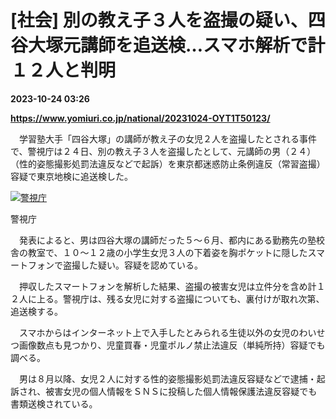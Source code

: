 # [社会] 別の教え子３人を盗撮の疑い、四谷大塚元講師を追送検…スマホ解析で計１２人と判明

**2023-10-24 03:26**

**https://www.yomiuri.co.jp/national/20231024-OYT1T50123/**

　学習塾大手「四谷大塚」の講師が教え子の女児２人を盗撮したとされる事件で、警視庁は２４日、別の教え子３人を盗撮したとして、元講師の男（２４）（性的姿態撮影処罰法違反などで起訴）を東京都迷惑防止条例違反（常習盗撮）容疑で東京地検に追送検した。

[![警視庁](https://www.yomiuri.co.jp/media/2023/10/20231024-OYT1I50069-1.jpg)](https://www.yomiuri.co.jp/pluralphoto/20231024-OYT1I50069/)

警視庁

　発表によると、男は四谷大塚の講師だった５～６月、都内にある勤務先の塾校舎の教室で、１０～１２歳の小学生女児３人の下着姿を胸ポケットに隠したスマートフォンで盗撮した疑い。容疑を認めている。

　押収したスマートフォンを解析した結果、盗撮の被害女児は立件分を含め計１２人に上る。警視庁は、残る女児に対する盗撮についても、裏付けが取れ次第、追送検する。

　スマホからはインターネット上で入手したとみられる生徒以外の女児のわいせつ画像数点も見つかり、児童買春・児童ポルノ禁止法違反（単純所持）容疑でも調べる。

　男は８月以降、女児２人に対する性的姿態撮影処罰法違反容疑などで逮捕・起訴され、被害女児の個人情報をＳＮＳに投稿した個人情報保護法違反容疑でも書類送検されている。